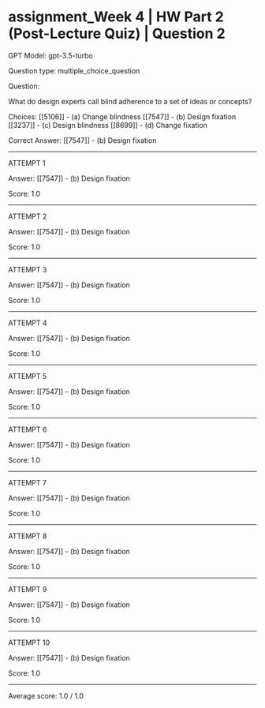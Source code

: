 # assignment_Week 4 | HW Part 2 (Post-Lecture Quiz) | Question 2

GPT Model: gpt-3.5-turbo

Question type: multiple_choice_question

Question:
<div><p>What do design experts call blind adherence to a set of ideas or concepts?&nbsp;</p></div>

Choices:
[[5106]] - (a) Change blindness
[[7547]] - (b) Design fixation
[[3237]] - (c) Design blindness
[[8699]] - (d) Change fixation

Correct Answer:
[[7547]] - (b) Design fixation

****************************************

ATTEMPT 1

Answer:
[[7547]] - (b) Design fixation

Score: 1.0

--------------------

ATTEMPT 2

Answer: 
[[7547]] - (b) Design fixation

Score: 1.0

--------------------

ATTEMPT 3

Answer:
[[7547]] - (b) Design fixation

Score: 1.0

--------------------

ATTEMPT 4

Answer: 
[[7547]] - (b) Design fixation

Score: 1.0

--------------------

ATTEMPT 5

Answer: 
[[7547]] - (b) Design fixation

Score: 1.0

--------------------

ATTEMPT 6

Answer: 
[[7547]] - (b) Design fixation

Score: 1.0

--------------------

ATTEMPT 7

Answer: 
[[7547]] - (b) Design fixation

Score: 1.0

--------------------

ATTEMPT 8

Answer:
[[7547]] - (b) Design fixation

Score: 1.0

--------------------

ATTEMPT 9

Answer: 
[[7547]] - (b) Design fixation

Score: 1.0

--------------------

ATTEMPT 10

Answer:
[[7547]] - (b) Design fixation

Score: 1.0

--------------------

Average score: 1.0 / 1.0

